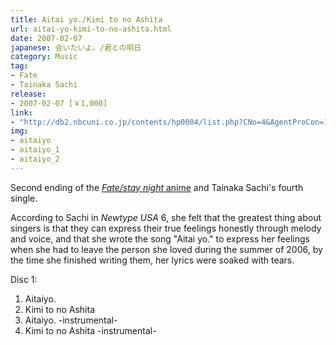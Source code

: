 ```yaml
---
title: Aitai yo./Kimi to no Ashita
url: aitai-yo-kimi-to-no-ashita.html
date: 2007-02-07
japanese: 会いたいよ。/君との明日
category: Music
tag:
- Fate
- Tainaka Sachi
release:
- 2007-02-07 [￥1,000]
link:
- "http://db2.nbcuni.co.jp/contents/hp0004/list.php?CNo=4&AgentProCon=15629"
img:
- aitaiyo
- aitaiyo_1
- aitaiyo_2
---
```


Second ending of the [*Fate/stay night* anime](fate-stay-night-1.html) and Tainaka Sachi's fourth single.

According to Sachi in *Newtype USA* 6, she felt that the greatest thing about singers is that they can express their true feelings honestly through melody and voice, and that she wrote the song "Aitai yo." to express her feelings when she had to leave the person she loved during the summer of 2006, by the time she finished writing them, her lyrics were soaked with tears.

Disc 1:
<ol>
  <li title="会いたいよ。">Aitaiyo.</li>
  <li title="君との明日">Kimi to no Ashita</li>
  <li title="会いたいよ。 -instrumental-">Aitaiyo. -instrumental-</li>
  <li title="君との明日 -instrumental-">Kimi to no Ashita -instrumental-</li>
</ol>